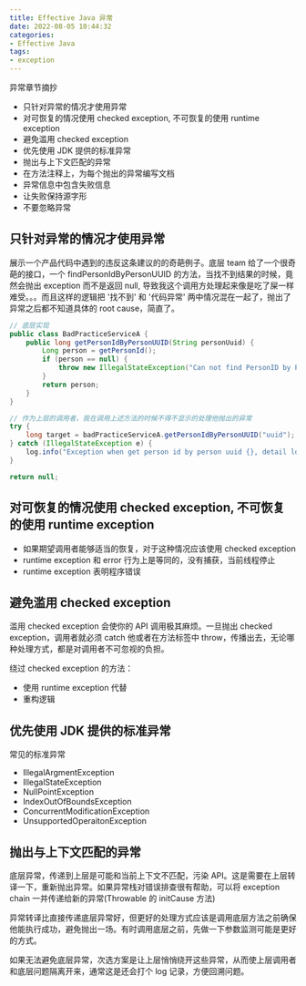 ```yaml
---
title: Effective Java 异常
date: 2022-08-05 10:44:32
categories:
- Effective Java
tags:
- exception
---
```


异常章节摘抄

* 只针对异常的情况才使用异常
* 对可恢复的情况使用 checked exception, 不可恢复的使用 runtime exception
* 避免滥用 checked exception
* 优先使用 JDK 提供的标准异常
* 抛出与上下文匹配的异常
* 在方法注释上，为每个抛出的异常编写文档
* 异常信息中包含失败信息
* 让失败保持源字形
* 不要忽略异常

## 只针对异常的情况才使用异常

展示一个产品代码中遇到的违反这条建议的的奇葩例子。底层 team 给了一个很奇葩的接口，一个 findPersonIdByPersonUUID 的方法，当找不到结果的时候，竟然会抛出 exception 而不是返回 null, 导致我这个调用方处理起来像是吃了屎一样难受。。。而且这样的逻辑把 '找不到' 和 '代码异常' 两中情况混在一起了，抛出了异常之后都不知道具体的 root cause，简直了。

```java
// 底层实现
public class BadPracticeServiceA {
    public long getPersonIdByPersonUUID(String personUuid) {
        Long person = getPersonId();
        if (person == null) {
            throw new IllegalStateException("Can not find PersonID by PersonUUID");
        }
        return person;
    }
}

// 作为上层的调用者，我在调用上述方法的时候不得不显示的处理他抛出的异常
try {   
    long target = badPracticeServiceA.getPersonIdByPersonUUID("uuid");
} catch (IllegalStateException e) {
    log.info("Exception when get person id by person uuid {}, detail log msg: {}", "uuid", e.getMessage());
}

return null;
```

## 对可恢复的情况使用 checked exception, 不可恢复的使用 runtime exception

* 如果期望调用者能够适当的恢复，对于这种情况应该使用 checked exception
* runtime exception 和 error 行为上是等同的，没有捕获，当前线程停止
* runtime exception 表明程序错误

## 避免滥用 checked exception

滥用 checked exception 会使你的 API 调用极其麻烦。一旦抛出 checked exception，调用者就必须 catch 他或者在方法标签中 throw，传播出去，无论哪种处理方式，都是对调用者不可忽视的负担。

绕过 checked exception 的方法：

* 使用 runtime exception 代替
* 重构逻辑

## 优先使用 JDK 提供的标准异常

常见的标准异常

* IllegalArgmentException
* IllegalStateException
* NullPointException
* IndexOutOfBoundsException
* ConcurrentModificationException
* UnsupportedOperaitonException

## 抛出与上下文匹配的异常

底层异常，传递到上层是可能和当前上下文不匹配，污染 API。这是需要在上层转译一下，重新抛出异常。如果异常栈对错误排查很有帮助，可以将 exception chain 一并传递给新的异常(Throwable 的 initCause 方法)

异常转译比直接传递底层异常好，但更好的处理方式应该是调用底层方法之前确保他能执行成功，避免抛出一场。有时调用底层之前，先做一下参数监测可能是更好的方式。

如果无法避免底层异常，次选方案是让上层悄悄绕开这些异常，从而使上层调用者和底层问题隔离开来，通常这是还会打个 log 记录，方便回溯问题。
